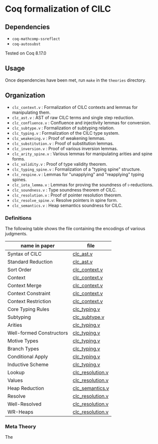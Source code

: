 # Coq formalization of CILC

## Dependencies
- `coq-mathcomp-ssreflect`
- `coq-autosubst`

Tested on Coq 8.17.0

## Usage

Once dependencies have been met, run `make` in the `theories` directory.

## Organization

- `clc_context.v`      : Formalization of CILC contexts and lemmas for manipulating them.
- `clc_ast.v`          : AST of raw CILC terms and single step reduction.
- `clc_confluence.v`   : Confluence and injectivity lemmas for conversion.
- `clc_subtype.v`      : Formalization of subtyping relation.
- `clc_typing.v`       : Formalization of the CILC type system.
- `clc_weakening.v`    : Proof of weakening lemmas.
- `clc_substitution.v` : Proof of substitution lemmas.
- `clc_inversion.v`    : Proof of various inversion lemmas.
- `clc_arity_spine.v`  : Various lemmas for manipulating arities and spine forms.
- `clc_validity.v`     : Proof of type validity theorem.
- `clc_typing_spine.v` : Formalization of a "typing spine" structure.
- `clc_respine.v`      : Lemmas for "unapplying" and "reapplying" typing spines.
- `clc_iota_lemma.v`   : Lemmas for proving the soundness of ι-reductions.
- `clc_soundness.v`    : Type soundness theorem of CILC.
- `clc_resolution.v`   : Proof of pointer resolution theorem.
- `clc_resolve_spine.v`: Resolve pointers in spine form.
- `clc_semantics.v`    : Heap semantics soundness for CILC.

### Definitions

The following table shows the file containing the encodings of various judgments.

| name in paper            | file                                            |
|--------------------------|-------------------------------------------------|
| Syntax of CILC           | [clc_ast.v](./theories/clc_ast.v)               |
| Standard Reduction       | [clc_ast.v](./theories/clc_ast.v)               |
| Sort Order               | [clc_context.v](./theories/clc_context.v)       |
| Context                  | [clc_context.v](./theories/clc_context.v)       |
| Context Merge            | [clc_context.v](./theories/clc_context.v)       |
| Context Constraint       | [clc_context.v](./theories/clc_context.v)       |
| Context Restriction      | [clc_context.v](./theories/clc_context.v)       |
| Core Typing Rules        | [clc_typing.v](./theories/clc_typing.v)         |
| Subtyping                | [clc_subtype.v](./theories/clc_subtype.v)       |
| Arities                  | [clc_typing.v](./theories/clc_typing.v)         |
| Well-formed Constructors | [clc_typing.v](./theories/clc_typing.v)         |
| Motive Types             | [clc_typing.v](./theories/clc_typing.v)         |
| Branch Types             | [clc_typing.v](./theories/clc_typing.v)         |
| Conditional Apply        | [clc_typing.v](./theories/clc_typing.v)         |
| Inductive Scheme         | [clc_typing.v](./theories/clc_typing.v)         |
| Lookup                   | [clc_resolution.v](./theories/clc_resolution.v) |
| Values                   | [clc_resolution.v](./theories/clc_resolution.v) |
| Heap Reduction           | [clc_semantics.v](./theories/clc_semantics.v)   |
| Resolve                  | [clc_resolution.v](./theories/clc_resolution.v) |
| Well-Resolved            | [clc_resolution.v](./theories/clc_resolution.v) |
| WR-Heaps                 | [clc_resolution.v](./theories/clc_resolution.v) |

### Meta Theory

The 
